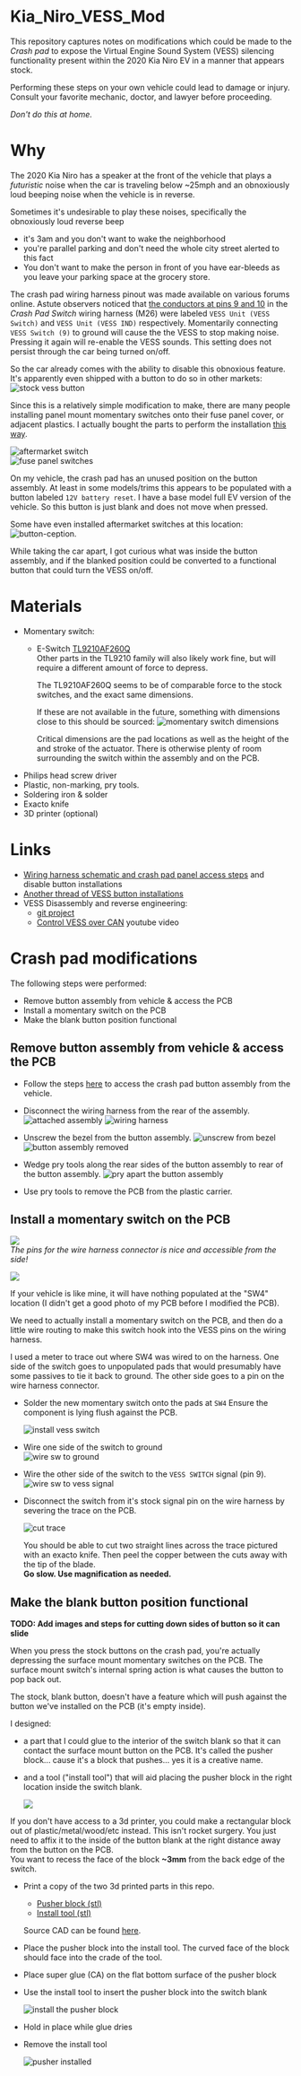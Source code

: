 # Kia_Niro_VESS_Mod

This repository captures notes on modifications which could be made to the _Crash
pad_ to expose the Virtual Engine Sound System (VESS) silencing functionality present
within the 2020 Kia Niro EV in a manner that appears stock.

Performing these steps on your own vehicle could lead to damage or injury. Consult
your favorite mechanic, doctor, and lawyer before proceeding.  

_Don't do this at home._  

# Why

The 2020 Kia Niro has a speaker at the front of the vehicle that plays a _futuristic_
noise when the car is traveling below ~25mph and an obnoxiously loud beeping noise when
the vehicle is in reverse.

Sometimes it's undesirable to play these noises, specifically the obnoxiously loud reverse beep
  * it's 3am and you don't want to wake the neighborhood
  * you're parallel parking and don't need the whole city street alerted to this fact
  * You don't want to make the person in front of you have ear-bleeds as you leave your parking
    space at the grocery store.

The crash pad wiring harness pinout was made available on various forums online. Astute observers
noticed that [the conductors at pins 9 and 10](https://www.kianiroforum.com/threads/2020-e-niro-reverse-chime-defeat-for-us-cars.9643/#post-90682)
in the _Crash Pad Switch_ wiring harness (M26) were labeled `VESS Unit (VESS Switch)`
and `VESS Unit (VESS IND)` respectively. Momentarily connecting `VESS Switch (9)` to ground
will cause the the VESS to stop making noise. Pressing it again will re-enable the VESS
sounds. This setting does not persist through the car being turned on/off.

So the car already comes with the ability to disable this obnoxious feature. It's 
apparently even shipped with a button to do so in other markets:
  ![stock vess button](img/stock_vess_button.jpg)

Since this is a relatively simple modification to make, there are many people
installing panel mount momentary switches onto their fuse panel cover,
or adjacent plastics. I actually bought the parts to perform the installation
[this way](https://www.kianiroforum.com/threads/2020-e-niro-reverse-chime-defeat-for-us-cars.9643/page-2#post-91750).

  ![aftermarket switch](img/aftermarket_button.jpg)  
  ![fuse panel switches](img/fuse_panel_switches.jpg)

On my vehicle, the crash pad has an unused position on the button assembly.
At least in some models/trims this appears to be populated with a button labeled
`12V battery reset`. I have a base model full EV version of the vehicle. So this
button is just blank and does not move when pressed.

Some have even installed aftermarket switches at this location:
![button-ception](img/button_in_button.jpg).

While taking the car apart, I got curious what was inside the button assembly, and
if the blanked position could be converted to a functional button that could turn
the VESS  on/off.



# Materials

  * Momentary switch:  
    * E-Switch [TL9210AF260Q](https://octopart.com/tl9210af260q-e-switch-48634244?r=sp)  
      Other parts in the TL9210 family will also likely work fine, but will require a different amount of force to depress.
      
      The TL9210AF260Q seems to be of comparable force to the stock switches, and the exact same dimensions.
      
      If these are not available in the future, something with dimensions close to this should be sourced:
      ![momentary switch dimensions](img/switch_dimensions.jpg)

      Critical dimensions are the pad locations as well as the height of the and stroke
      of the actuator. There is otherwise plenty of room surrounding the switch within the
      assembly and on the PCB.
  * Philips head screw driver
  * Plastic, non-marking, pry tools.
  * Soldering iron & solder
  * Exacto knife
  * 3D printer (optional)

# Links

  * [Wiring harness schematic and crash pad panel access steps](https://www.kianiroforum.com/threads/2020-e-niro-reverse-chime-defeat-for-us-cars.9643/) and disable button installations
  * [Another thread of VESS button installations](https://www.insideevsforum.com/community/index.php?threads/2020-kia-e-niro-vess-reverse-chime-defeat-solution.11245/)
  * VESS Disassembly and reverse engineering:
    * [git project](https://github.com/hughsie/mobis-vess)
    * [Control VESS over CAN](https://www.youtube.com/watch?v=OLT1aKdpYhs) youtube video

# Crash pad modifications

The following steps were performed:
  * Remove button assembly from vehicle & access the PCB
  * Install a momentary switch on the PCB
  * Make the blank button position functional

## Remove button assembly from vehicle & access the PCB
  * Follow the steps [here](https://www.kianiroforum.com/threads/2020-e-niro-reverse-chime-defeat-for-us-cars.9643/)
    to access the crash pad button assembly from the vehicle.

  * Disconnect the wiring harness from the rear of the assembly.
    ![attached assembly](img/crash_pad_aseembly_attached.jpg)
    ![wiring harness](img/wiring_harness.jpg)

  * Unscrew the bezel from the button assembly.
    ![unscrew from bezel](img/unscrew_bezel.jpg)  
    ![button assembly removed](img/button_assembly_removed.jpg)

  * Wedge pry tools along the rear sides of the button assembly to rear of the button assembly.
    ![pry apart the button assembly](img/pry_assy_apart.jpg)

  * Use pry tools to remove the PCB from the plastic carrier.

## Install a momentary switch on the PCB

  ![](img/pcb_rear.jpg)  
    _The pins for the wire harness connector is nice and accessible from the side!_

  ![](img/pcb_front.jpg)  

If your vehicle is like mine, it will have nothing populated at the "SW4" location
(I didn't get a good photo of my PCB before I modified the PCB).



We need to actually install a momentary switch on the PCB, and then do a little
wire routing to make this switch hook into the VESS pins on the wiring harness.

I used a meter to trace out where SW4 was wired to on the harness. One side of
the switch goes to unpopulated pads that would presumably have some passives to
tie it back to ground. The other side goes to a pin on the wire harness connector.

* Solder the new momentary switch onto the pads at `SW4`
  Ensure the component is lying flush against the PCB.  

  ![install vess switch](img/solder_switch.jpg)

* Wire one side of the switch to ground  
  ![wire sw to ground](img/wire_sw_gnd.jpg)

* Wire the other side of the switch to the `VESS SWITCH` signal (pin 9).  
  ![wire sw to vess signal](img/wire_sw_vess.jpg)

* Disconnect the switch from it's stock signal pin on the wire harness by
  severing the trace on the PCB.

  ![cut trace](img/cut_trace.jpg)

  You should be able to cut two straight lines across the trace pictured with
  an exacto knife. Then peel the copper between the cuts away with the tip of the blade.  
  __Go slow. Use magnification as needed.__

## Make the blank button position functional

__TODO: Add images and steps for cutting down sides of button so it can slide__


When you press the stock buttons on the crash pad, you're actually depressing the
surface mount momentary switches on the PCB. The surface mount switch's internal
spring action is what causes the button to pop back out. 

The stock, blank button, doesn't have a feature which will push against the
button we've installed on the PCB (it's empty inside).


I designed:
  * a part that I could glue to the interior of the switch blank so that
    it can contact the surface mount button on the PCB. It's called the pusher block...
    cause it's a block that pushes... yes it is a creative name.
  * and a tool ("install tool") that will aid placing the pusher block in the right
    location inside the switch blank.

    ![](img/3dp_parts.jpg)


If you don't have access to a 3d printer, you could make a rectangular
block out of plastic/metal/wood/etc instead. This isn't rocket surgery. You just
need to affix it to the inside of the button blank at the right distance away 
from the button on the PCB.  
You want to recess the face of the block __~3mm__ from the back edge of the switch. 

* Print a copy of the two 3d printed parts in this repo.  
  * [Pusher block (stl)](./3dprints/pusher%20block.stl)  
  * [Install tool (stl)](./3dprints/install_Tool.stl)  

  Source CAD can be found [here](https://cad.onshape.com/documents/8f00413ce9ee36bdaab39628).

* Place the pusher block into the install tool.
  The curved face of the block should face into the crade of the tool.
* Place super glue (CA) on the flat bottom surface of the pusher block
* Use the install tool to insert the pusher block into the switch blank
  
  ![install the pusher block](./img/install_pusher.jpg)

* Hold in place while glue dries
* Remove the install tool

  ![pusher installed](./img/pusher_installed.jpg)